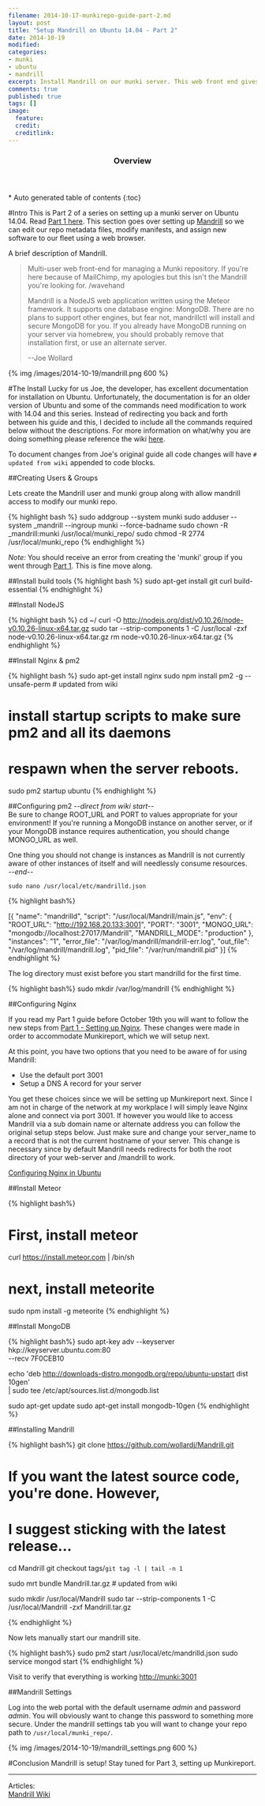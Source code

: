 ```yaml
---
filename: 2014-10-17-munkirepo-guide-part-2.md
layout: post
title: "Setup Mandrill on Ubuntu 14.04 - Part 2"
date: 2014-10-19
modified:
categories:  
- munki 
- ubuntu 
- mandrill
excerpt: Install Mandrill on our munki server. This web front end gives administrators a flexible and powerful way to update manifests.
comments: true
published: true
tags: []
image:
  feature:
  credit: 
  creditlink:
---
```


<section id="table-of-contents" class="toc">
  <header>
    <h3>Overview</h3>
  </header>
<div id="drawer" markdown="1">
*  Auto generated table of contents
{:toc}
</div>
</section><!-- /#table-of-contents -->






#Intro
This is Part 2 of a series on setting up a munki server on Ubuntu 14.04. Read [Part 1 here](/blog/2014/10/06/munkirepo-guide-part-1/). This section goes over setting up [Mandrill](https://github.com/wollardj/Mandrill) so we can edit our repo metadata files, modify manifests, and assign new software to our fleet using a web browser. 

A brief description of Mandrill.

  > Multi-user web front-end for managing a Munki repository. If you're here because of MailChimp, my apologies but this isn't the Mandrill you're looking for. /wavehand  
  > 
  > Mandrill is a NodeJS web application written using the Meteor framework. It supports one database engine: MongoDB. There are no plans to support other engines, but fear not, mandrillctl will install and secure MongoDB for you. If you already have MongoDB running on your server via homebrew, you should probably remove that installation first, or use an alternate server.  
  >
  > --Joe Wollard

{% img /images/2014-10-19/mandrill.png 600 %}

#The Install
Lucky for us Joe, the developer, has excellent documentation for installation on Ubuntu. Unfortunately, the documentation is for an older version of Ubuntu and some of the commands need modification to work with 14.04 and this series. Instead of redirecting you back and forth between his guide and this, I decided to include all the commands required below without the descriptions. For more information on what/why you are doing something please reference the wiki [here](https://github.com/wollardj/Mandrill/wiki).

To document changes from Joe's original guide all code changes will have ``# updated from wiki`` appended to code blocks. 

##Creating Users & Groups

Lets create the Mandrill user and munki group along with allow mandrill access to modify our munki repo.

{% highlight bash %}
sudo addgroup --system munki
sudo adduser --system _mandrill --ingroup munki --force-badname
sudo chown -R _mandrill:munki /usr/local/munki_repo/
sudo chmod -R 2774 /usr/local/munki_repo
{% endhighlight %}


_Note:_ You should receive an error from creating the 'munki' group if you went through [Part 1](/blog/2014/10/06/munkirepo-guide-part-1/). This is fine move along.

##Install build tools
{% highlight bash %}
sudo apt-get install git curl build-essential
{% endhighlight %}

##Install NodeJS

{% highlight bash %}
cd ~/
curl -O http://nodejs.org/dist/v0.10.26/node-v0.10.26-linux-x64.tar.gz
sudo tar --strip-components 1 -C /usr/local -zxf node-v0.10.26-linux-x64.tar.gz
rm node-v0.10.26-linux-x64.tar.gz
{% endhighlight %}

##Install Nginx & pm2

{% highlight bash %}
sudo apt-get install nginx
sudo npm install pm2 -g --unsafe-perm # updated from wiki

# install startup scripts to make sure pm2 and all its daemons
# respawn when the server reboots.
sudo pm2 startup ubuntu
{% endhighlight %}


##Configuring pm2
_--direct from wiki start--_  
Be sure to change ROOT_URL and PORT to values appropriate for your environment! If you're running a MongoDB instance on another server, or if your MongoDB instance requires authentication, you should change MONGO_URL as well.

One thing you should not change is instances as Mandrill is not currently aware of other instances of itself and will needlessly consume resources.  
_--end--_

``sudo nano /usr/local/etc/mandrilld.json``


{% highlight bash%}

[{
    "name": "mandrilld",
    "script": "/usr/local/Mandrill/main.js",
    "env": {
        "ROOT_URL": "http://192.168.20.133:3001",
        "PORT": "3001",
        "MONGO_URL": "mongodb://localhost:27017/Mandrill",
        "MANDRILL_MODE": "production"
    },
    "instances": "1",
    "error_file": "/var/log/mandrill/mandrill-err.log",
    "out_file": "/var/log/mandrill/mandrill.log",
    "pid_file": "/var/run/mandrill.pid"
}]
{% endhighlight %}

The log directory must exist before you start mandrilld for the first time.

{% highlight bash%}
sudo mkdir /var/log/mandrill
{% endhighlight %}

##Configuring Nginx

If you read my Part 1 guide before October 19th you will want to follow the new steps from [Part 1 - Setting up Nginx](/blog/2014/10/06/munkirepo-guide-part-1/#setting-up-nginx). These changes were made in order to accommodate Munkireport, which we will setup next.

At this point, you have two options that you need to be aware of for using Mandrill:

* Use the  default port 3001 
* Setup a DNS A record for your server

You get these choices since we will be setting up Munkireport next. Since I am not in charge of the network at my workplace I will simply leave Nginx alone and connect via port 3001. If however you would like to access Mandrill via a sub domain name or alternate address you can follow the original setup steps below. Just make sure and change your server_name to a record that is not the current hostname of your server. This change is necessary since by default Mandrill needs redirects for both the root directory of your web-server and /mandrill to work.

[Configuring Nginx in Ubuntu](https://github.com/wollardj/Mandrill/wiki/Configuring-Nginx-%28Ubuntu%29)

##Install Meteor

{% highlight bash%}
# First, install meteor
curl https://install.meteor.com | /bin/sh

# next, install meteorite
sudo npm install -g meteorite
{% endhighlight %}

##Install MongoDB

{% highlight bash%}
sudo apt-key adv --keyserver hkp://keyserver.ubuntu.com:80 \
    --recv 7F0CEB10

echo 'deb http://downloads-distro.mongodb.org/repo/ubuntu-upstart dist 10gen' \
    | sudo tee /etc/apt/sources.list.d/mongodb.list

sudo apt-get update
sudo apt-get install mongodb-10gen
{% endhighlight %}

##Installing Mandrill

{% highlight bash%}
git clone https://github.com/wollardj/Mandrill.git

# If you want the latest source code, you're done. However,
# I suggest sticking with the latest release...
cd Mandrill
git checkout tags/`git tag -l | tail -n 1`

sudo mrt bundle Mandrill.tar.gz # updated from wiki

sudo mkdir /usr/local/Mandrill
sudo tar --strip-components 1 -C /usr/local/Mandrill -zxf Mandrill.tar.gz

{% endhighlight %}

Now lets manually start our mandrill site.

{% highlight bash%}
sudo pm2 start /usr/local/etc/mandrilld.json
sudo service mongod start
{% endhighlight %}

Visit to verify that everything is working [http://munki:3001]()

##Mandrill Settings

Log into the web portal with the default username _admin_ and password _admin_. You will obviously want to change this password to something more secure. Under the mandrill settings tab you will want to change your repo path to ``/usr/local/munki_repo/``.

{% img /images/2014-10-19/mandrill_settings.png 600 %}

#Conclusion
Mandrill is setup! Stay tuned for Part 3, setting up Munkireport.


---

Articles:  
[Mandrill Wiki](https://github.com/wollardj/Mandrill/wiki)
